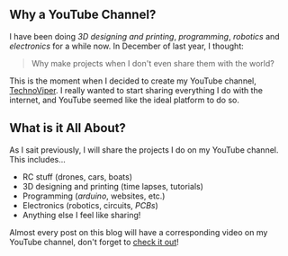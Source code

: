 ## Why a YouTube Channel?

I have been doing _3D designing and printing_, _programming_, _robotics_ and _electronics_ for a while now. In December of last year, I thought:

> Why make projects when I don't even share them with the world?

This is the moment when I decided to create my YouTube channel, [TechnoViper](https://www.youtube.com/channel/UCGj6pfxZ0XYJU29XNwXPPxg/featured).
I really wanted to start sharing everything I do with the internet, and YouTube seemed like the ideal platform to do so.

## What is it All About?

As I sait previously, I will share the projects I do on my YouTube channel. This includes...

- RC stuff (drones, cars, boats)
- 3D designing and printing (time lapses, tutorials)
- Programming (_arduino_, websites, etc.)
- Electronics (robotics, circuits, _PCBs_)
- Anything else I feel like sharing!

Almost every post on this blog will have a corresponding video on my YouTube channel, don't forget to [check it out](https://www.youtube.com/channel/UCGj6pfxZ0XYJU29XNwXPPxg/featured)!
